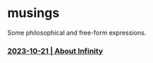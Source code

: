 # musings

Some philosophical and free-form expressions.

### [2023-10-21 | About Infinity](https://github.com/my-realm/musings/blob/main/about-infinity.md)
